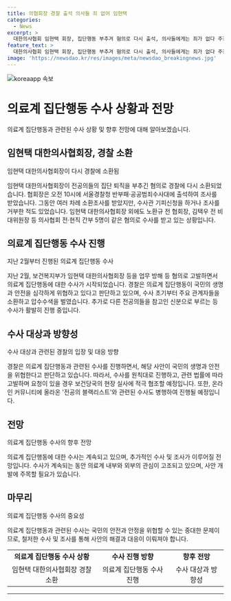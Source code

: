 ```yaml
---
title: 의협회장 경찰 출석 의사들 죄 없어 임현택
categories:
  - News
excerpt: >
  대한의사협회 임현택 회장, 집단행동 부추겨 혐의로 다시 출석, 의사들에게는 죄가 없다 주장. 경찰, 수사진행 중. 고발 사건으로 시작된 수사, 의협 산하단체 투쟁 의지 고취 및 집단행동 교섭 등 업무방해 혐의 수사 중. 직접 참고인 신분으로 소환 예정. 또한, 전공의 블랙리스트 및 전공의 행동 지침 등 관련 수사 및 실사 진행 중. YTN 뉴스, 신귀혜입니다.
feature_text: >
  대한의사협회 임현택 회장, 집단행동 부추겨 혐의로 다시 출석, 의사들에게는 죄가 없다 주장. 경찰, 수사진행 중. 고발 사건으로 시작된 수사, 의협 산하단체 투쟁 의지 고취 및 집단행동 교섭 등 업무방해 혐의 수사 중. 직접 참고인 신분으로 소환 예정. 또한, 전공의 블랙리스트 및 전공의 행동 지침 등 관련 수사 및 실사 진행 중. YTN 뉴스, 신귀혜입니다.
image: 'https://newsdao.kr/res/images/meta/newsdao_breakingnews.jpg'
---
```


<p><img src="https://newsdao.kr/res/images/meta/newsdao_breakingnews.jpg" alt="koreaapp 속보" /></p>

<h1 data-ke-size="size26"><b>의료계 집단행동 수사 상황과 전망</b></h1>

<p data-ke-size="size16"></p>

<p>의료계 집단행동과 관련된 수사 상황 및 향후 전망에 대해 알아보겠습니다.</p>

<p data-ke-size="size16"></p>

<h2 data-ke-size="size24"><b>임현택 대한의사협회장, 경찰 소환</b></h2>

<p data-ke-size="size16">임현택 대한의사협회장이 다시 경찰에 소환됨</p>

<p>임현택 대한의사협회장이 전공의들의 집단 퇴직을 부추긴 혐의로 경찰에 다시 소환되었습니다. 협회장은 오전 10시에 서울경찰청 반부패·공공범죄수사대에 출석하여 조사를 받았습니다. 그동안 여러 차례 소환조사를 받았지만, 수사관 기피신청을 하거나 조사를 거부한 적도 있었습니다. 임현택 대한의사협회장 외에도 노환규 전 협회장, 김택우 전 비대위원장 등 의사협회 전·현직 간부 5명이 같은 혐의로 수사를 받고 있는 상황입니다.</p>

<p data-ke-size="size16"></p>

<h2 data-ke-size="size24"><b>의료계 집단행동 수사 진행</b></h2>

<p data-ke-size="size16">지난 2월부터 진행된 의료계 집단행동 수사</p>

<p>지난 2월, 보건복지부가 임현택 대한의사협회장 등을 업무 방해 등 혐의로 고발하면서 의료계 집단행동에 대한 수사가 시작되었습니다. 경찰은 의료계 집단행동이 국민의 생명과 안전을 심각하게 위협하고 있다고 판단하고 있으며, 수사 초기부터 주요 관계자들을 소환하고 압수수색을 벌였습니다. 추가로 다른 전공의들을 참고인 신분으로 부르는 등 수사가 활발히 진행 중입니다.</p>

<p data-ke-size="size16"></p>

<h2 data-ke-size="size24"><b>수사 대상과 방향성</b></h2>

<p data-ke-size="size16">수사 대상과 관련된 경찰의 입장 및 대응 방향</p>

<p>경찰은 의료계 집단행동과 관련된 수사를 진행하면서, 해당 사안이 국민의 생명과 안전을 위협한다고 판단하고 있습니다. 따라서, 수사를 원칙대로 진행하고, 관련 법률에 따라 고발하며 요청이 있을 경우 보건당국의 현장 실사에 적극 협조할 예정입니다. 또한, 온라인 커뮤니티에 올라온 '전공의 블랙리스트'와 관련된 수사도 병행하여 진행될 예정입니다.</p>

<p data-ke-size="size16"></p>

<h2 data-ke-size="size24"><b>전망</b></h2>

<p data-ke-size="size16">의료계 집단행동 수사의 향후 전망</p>

<p>의료계 집단행동에 대한 수사는 계속되고 있으며, 추가적인 수사 및 조사가 이루어질 전망입니다. 수사가 계속되는 동안 의료계 내부와 외부의 관심이 고조되고 있으며, 사안 개발에 주목할 필요가 있습니다.</p>

<p data-ke-size="size16"></p>

<h2 data-ke-size="size24"><b>마무리</b></h2>

<p data-ke-size="size16">의료계 집단행동 수사의 중요성</p>

<p>의료계 집단행동과 관련된 수사는 국민의 안전과 안정을 위협할 수 있는 중대한 문제이므로, 철저한 수사 및 조사를 통해 사안의 해결과 대응이 이뤄져야 합니다.</p>

<p data-ke-size="size16"></p>

<table>
  <tbody>
    <tr>
      <td style="text-align: center; height: 17px;"><b>의료계 집단행동 수사 상황</b></td>
      <td style="text-align: center; height: 17px;"><b>수사 진행 방향</b></td>
      <td style="text-align: center; height: 17px;"><b>향후 전망</b></td>
    </tr>
    <tr>
      <td style="text-align: center; height: 17px;">임현택 대한의사협회장 경찰 소환<br></td>
      <td style="text-align: center; height: 17px;">의료계 집단행동 수사 진행</td>
      <td style="text-align: center; height: 17px;">수사 대상과 방향성<br></td>
    </tr>
  </tbody>
</table>

<p data-ke-size="size16"></p>

<hr>


